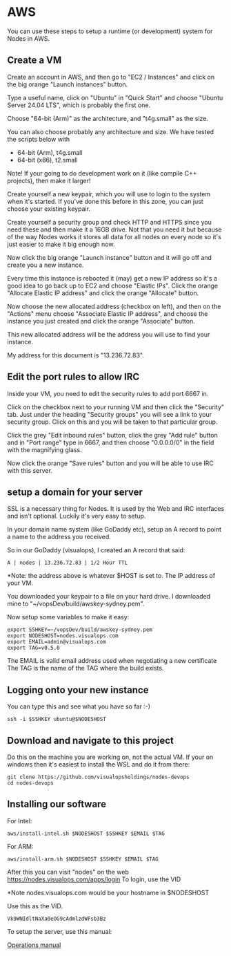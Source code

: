# AWS

You can use these steps to setup a runtime (or development) system for Nodes in AWS.

## Create a VM

Create an account in AWS, and then go to "EC2 / Instances" and click on the big orange
"Launch instances" button.

Type a useful name, click on "Ubuntu" in "Quick Start" and choose "Ubuntu Server 24.04 LTS",
which is probably the first one.

Choose "64-bit (Arm)" as the architecture, and "t4g.small" as the size.

You can also choose probably any architecture and size. We have tested the scripts below with

- 64-bit (Arm), t4g.small
- 64-bit (x86), t2.small

Note! If your going to do development work on it (like compile C++ projects), then make it larger!

Create yourself a new keypair, which you will use to login to the system when it's started. If 
you've done this before in this zone, you can just choose your existing keypair.

Create yourself a security group and check HTTP and HTTPS since you need these and then
make it a 16GB drive. Not that you need it but because of the way Nodes works it stores all
data for all nodes on every node so it's just easier to make it big enough now.

Now click the big orange "Launch instance" button and it will go off and create you a new
instance.

Every time this instance is rebooted it (may) get a new IP address so it's a good idea to
go back up to EC2 and choose "Elastic IPs". Click the orange "Allocate Elastic IP address" and
click the orange "Allocate" button.

Now choose the new allocated address (checkbox on left), and then on the "Actions" menu choose
"Associate Elastic IP address", and choose the instance you just created and click the orange
"Associate" button.

This new allocated address will be the address you will use to find your instance.

My address for this document is "13.236.72.83".

## Edit the port rules to allow IRC

Inside your VM, you need to edit the security rules to add port 6667 in.

Click on the checkbox next to your running VM and then click the "Security" tab. Just under
the heading "Security groups" you will see a link to your security group. Click on this
and you will be taken to that particular group.

Click the grey "Edit inbound rules" button, click the grey "Add rule" button and in "Port range"
type in 6667, and then choose "0.0.0.0/0" in the field with the magnifying glass.

Now click the orange "Save rules" button and you will be able to use IRC with this server.

## setup a domain for your server

SSL is a necessary thing for Nodes. It is used by the Web and IRC interfaces and isn't optional.
Luckily it's very easy to setup.

In your domain name system (like GoDaddy etc), setup an A record to point a name to the address
you received.

So in our GoDaddy (visualops), I created an A record that said:

```
A | nodes | 13.236.72.83 | 1/2 Hour TTL
```

*Note: the address above is whatever $HOST is set to. The IP address of your VM.

You downloaded your keypair to a file on your hard drive. I downloaded mine to 
"~/vopsDev/build/awskey-sydney.pem".

Now setup some variables to make it easy:

```
export SSHKEY=~/vopsDev/build/awskey-sydney.pem
export NODESHOST=nodes.visualops.com
export EMAIL=admin@visualops.com
export TAG=v0.5.0
```

The EMAIL is valid email address used when negotiating a new certificate
The TAG is the name of the TAG where the build exists.

## Logging onto your new instance

You can type this and see what you have so far :-)

```
ssh -i $SSHKEY ubuntu@$NODESHOST
```

## Download and navigate to this project

Do this on the machine you are working on, not the actual VM. If your on windows
then it's easiest to install the WSL and do it from there:

```
git clone https://github.com/visualopsholdings/nodes-devops
cd nodes-devops
```

## Installing our software

For Intel:
```
aws/install-intel.sh $NODESHOST $SSHKEY $EMAIL $TAG
```

For ARM:
```
aws/install-arm.sh $NODESHOST $SSHKEY $EMAIL $TAG
```

After this you can visit "nodes" on the web https://nodes.visualops.com/apps/login To login, use the VID 

*Note nodes.visualops.com would be your hostname in $NODESHOST

Use this as the VID.

```
Vk9WNIdltNaXa0eOG9cAdmlzdWFsb3Bz
```

To setup the server, use this manual:

[Operations manual](../manuals/OPERATIONS.md)
